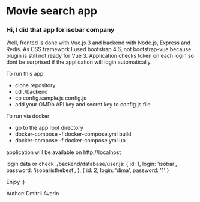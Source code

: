 # Movie search app

### Hi, I did that app for isobar company

Well, fronted is done with Vue.js 3 and backend with Node.js, Express and Redis. As CSS framework I used bootstrap 4.6, not bootstrap-vue because plugin is still not ready for Vue 3.
Application checks token on each login so dont be surprised if the application will login automatically. 


To run this app

* clone repository
* cd ./backend
* cp config.sample.js config.js
* add your OMDb API key and secret key to config.js file

To run via docker

* go to the app root directory
* docker-compose -f docker-compose.yml build
* docker-compose -f docker-compose.yml up

application will be available on http://localhost 

login data or check ./backend/database/user.js: 
{
    id: 1,
    login: 'isobar',
    password: 'isobaristhebest',
},
{
    id: 2,
    login: 'dima',
    password: '1'
}

Enjoy :)

Author: Dmitrii Averin